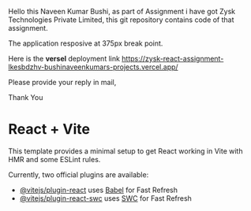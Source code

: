 Hello this Naveen Kumar Bushi, as part of Assignment i have got Zysk Technologies Private Limited, this git repository contains code of that assignment.

The application resposive at 375px break point.

Here is the **versel** deployment link
https://zysk-react-assignment-lkesbdzhv-bushinaveenkumars-projects.vercel.app/

Please provide your reply in mail, 

Thank You












# React + Vite

This template provides a minimal setup to get React working in Vite with HMR and some ESLint rules.

Currently, two official plugins are available:

- [@vitejs/plugin-react](https://github.com/vitejs/vite-plugin-react/blob/main/packages/plugin-react/README.md) uses [Babel](https://babeljs.io/) for Fast Refresh
- [@vitejs/plugin-react-swc](https://github.com/vitejs/vite-plugin-react-swc) uses [SWC](https://swc.rs/) for Fast Refresh
